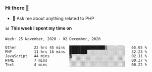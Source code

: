 ### Hi there 👋

<!--
**mustafaculban/mustafaculban** is a ✨ _special_ ✨ repository because its `README.md` (this file) appears on your GitHub profile.

Here are some ideas to get you started:

- 🌱 I’m currently learning ...
- 👯 I’m looking to collaborate on ...
- 🤔 I’m looking for help with ...
- 📫 How to reach me: ...
- 😄 Pronouns: ...
- ⚡ Fun fact: ...

-->
- 💬 Ask me about anything related to PHP


📊 **This week I spent my time on**
<!--START_SECTION:waka-->
```text
Week: 25 November, 2020 - 02 December, 2020

Other        22 hrs 45 mins  ████████████████▒░░░░░░░░   65.05 % 
PHP          11 hrs 16 mins  ████████░░░░░░░░░░░░░░░░░   32.23 % 
JavaScript   44 mins         ▓░░░░░░░░░░░░░░░░░░░░░░░░   02.11 % 
HTML         7 mins          ░░░░░░░░░░░░░░░░░░░░░░░░░   00.37 % 
Text         4 mins          ░░░░░░░░░░░░░░░░░░░░░░░░░   00.22 % 
```
<!--END_SECTION:waka-->
